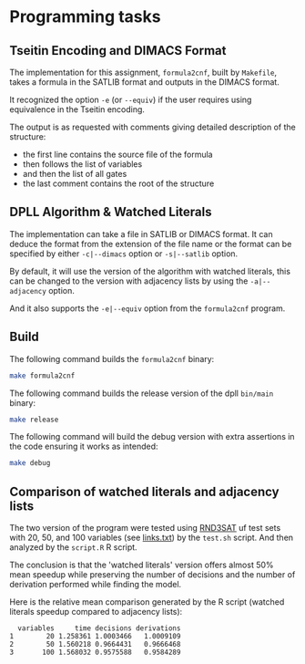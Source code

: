 # Programming tasks

## Tseitin Encoding and DIMACS Format

The implementation for this assignment, `formula2cnf`, built by `Makefile`, takes a formula in the SATLIB format and outputs in the DIMACS format.

It recognized the option `-e` (or `--equiv`) if the user requires using equivalence in the Tseitin encoding.

The output is as requested with comments giving detailed description of the structure:

- the first line contains the source file of the formula
- then follows the list of variables
- and then the list of all gates
- the last comment contains the root of the structure

## DPLL Algorithm &  Watched Literals

The implementation can take a file in SATLIB or DIMACS format. It can deduce the format from the extension of the file name or the format can be specified by either `-c|--dimacs` option or `-s|--satlib` option.

By default, it will use the version of the algorithm with watched literals, this can be changed to the version with adjacency lists by using the `-a|--adjacency` option.

And it also supports the `-e|--equiv` option from the `formula2cnf` program.

## Build

The following command builds the `formula2cnf` binary:

```sh
make formula2cnf
```

The following command builds the release version of the dpll `bin/main` binary:

```sh
make release
```

The following command will build the debug version with extra assertions in the code ensuring it works as intended:

```sh
make debug
```

## Comparison of watched literals and adjacency lists

The two version of the program were tested using [RND3SAT](https://www.cs.ubc.ca/~hoos/SATLIB/Benchmarks/SAT/RND3SAT/descr.html) uf test sets with 20, 50, and 100 variables (see [links.txt](links.txt)) by the `test.sh` script. And then analyzed by the  `script.R` R script.

The conclusion is that the 'watched literals' version offers almost 50% mean speedup while preserving the number of decisions and the number of derivation performed while finding the model.

Here is the relative mean comparison generated by the R script (watched literals speedup compared to adjacency lists):

```
  variables     time decisions derivations
1        20 1.258361 1.0003466   1.0009109
2        50 1.560218 0.9664431   0.9666468
3       100 1.568032 0.9575588   0.9584289
```
